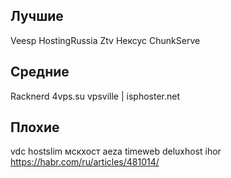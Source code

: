 ﻿## Лучшие
Veesp
HostingRussia
Ztv
Нексус
ChunkServe

## Средние
Racknerd
4vps.su
vpsville | isphoster.net

## Плохие
vdc
hostslim
мскхост
aeza
timeweb
deluxhost
ihor https://habr.com/ru/articles/481014/